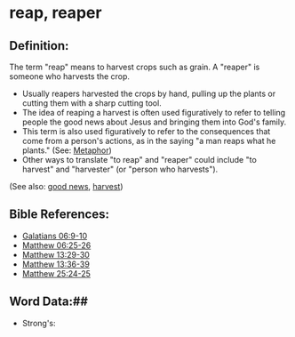 # reap, reaper #

## Definition: ##

The term  "reap" means to harvest crops such as grain. A "reaper" is someone who harvests the crop.

* Usually reapers harvested the crops by hand, pulling up the plants or cutting them with a sharp cutting tool.
* The idea of reaping a harvest is often used figuratively to refer to telling people the good news about Jesus and bringing them into God's family.
* This term is also used figuratively to refer to the consequences that come from a person's actions, as in the saying "a man reaps what he plants."  (See: [Metaphor](rc://en/ta/man/translate/figs-metaphor))
* Other ways to translate "to reap" and "reaper" could include "to harvest" and "harvester" (or "person who harvests"). 

(See also: [good news](../kt/goodnews.md), [harvest](../kt/harvest.md))

## Bible References: ##

* [Galatians 06:9-10](rc://en/tn/help/gal/06/09)
* [Matthew 06:25-26](rc://en/tn/help/mat/06/25)
* [Matthew 13:29-30](rc://en/tn/help/mat/13/29)
* [Matthew 13:36-39](rc://en/tn/help/mat/13/36)
* [Matthew 25:24-25](rc://en/tn/help/mat/25/24)

## Word Data:##

* Strong's: 

